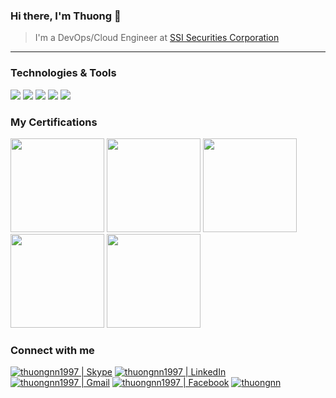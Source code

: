 ### Hi there, I'm Thuong 👋

> I'm a DevOps/Cloud Engineer at [SSI Securities Corporation](https://ssi.com.vn)
---
### Technologies & Tools
![](https://img.shields.io/badge/OS-Linux-FCC624?style=flat&logo=linux&logoColor=white)
![](https://img.shields.io/badge/Code-Golang-00ADD8?style=flat&logo=go&logoColor=white)
![](https://img.shields.io/badge/Tools-Docker-2496ED?style=flat&logo=docker&logoColor=white)
![](https://img.shields.io/badge/Tools-Kubernetes-326CE5?style=flat&logo=kubernetes&logoColor=white)
![](https://img.shields.io/badge/Cloud-Google_Cloud-4285F4?style=flat&logo=google-cloud&logoColor=white)

### My Certifications
[<img src="https://images.credly.com/size/340x340/images/5426612d-4ded-4408-bfaa-dbe3210f9cf9/LF_logobadge.png" width="150" height="150" />](https://www.credly.com/badges/72990811-87ef-458e-990a-ee661a6b4054)
[<img src="https://api.accredible.com/v1/frontend/credential_website_embed_image/badge/60000441" width="150" height="150" />](https://www.credential.net/3e118faa-5902-4a4c-9eab-b652c75c0d82)
[<img src="https://api.accredible.com/v1/frontend/credential_website_embed_image/badge/61633749" width="150" height="150" />](https://www.credential.net/8151bf00-7ede-4f44-9899-863926ad504a)
[<img src="https://api.accredible.com/v1/frontend/credential_website_embed_image/badge/63329675" width="150" height="150" />](https://www.credential.net/ee335cca-e275-4869-ad8a-6d94765ab467)
[<img src="https://api.accredible.com/v1/frontend/credential_website_embed_image/badge/64898905" width="150" height="150" />](https://www.credential.net/c4f11dc6-04c9-4159-a276-e14b370034ee)

### Connect with me
[<img alt="thuongnn1997 | Skype" src="https://img.shields.io/badge/-Skype-00AFF0?style=flat&logo=Skype&logoColor=white" />][skype]
[<img alt="thuongnn1997 | LinkedIn" src="https://img.shields.io/badge/-Linkedin-0A66C2?style=flat&logo=Linkedin&logoColor=white" />][linkedin]
[<img alt="thuongnn1997 | Gmail" src="https://img.shields.io/badge/-Gmail-EA4335?style=flat&logo=Gmail&logoColor=white" />][gmail]
[<img alt="thuongnn1997 | Facebook" src="https://img.shields.io/badge/-Facebook-1877F2?style=flat&logo=Facebook&logoColor=white" />][facebook]
[<img src="https://img.shields.io/badge/-Medium-000000?style=flat&logo=Medium&logoColor=#000000" alt="thuongnn" />][website]

[website]: https://thuongnn.medium.com
[linkedin]: https://linkedin.com/in/thuongnn
[skype]: https://join.skype.com/invite/nrivoAfXgTiV
[gmail]: mailto:thuongnn1997@gmail.com
[facebook]: https://facebook.com/thuongnn97
